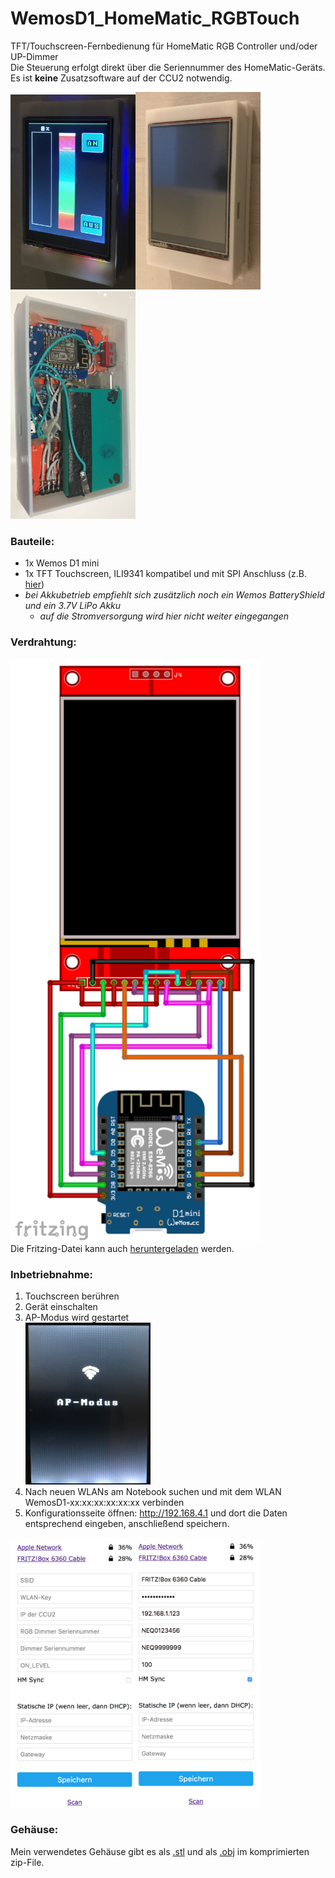 # WemosD1_HomeMatic_RGBTouch
TFT/Touchscreen-Fernbedienung für HomeMatic RGB Controller und/oder UP-Dimmer<br>
Die Steuerung erfolgt direkt über die Seriennummer des HomeMatic-Geräts.<br>
Es ist **keine** Zusatzsoftware auf der CCU2 notwendig.

<img src="https://github.com/jp112sdl/WemosD1_HomeMatic_RGBTouch/blob/master/Images/sample2.jpg" width=200><img src="https://github.com/jp112sdl/WemosD1_HomeMatic_RGBTouch/blob/master/Images/sample1.jpg" width=200><img src="https://github.com/jp112sdl/WemosD1_HomeMatic_RGBTouch/blob/master/Images/sample3.jpg" width=200>

### Bauteile:
- 1x Wemos D1 mini
- 1x TFT Touchscreen, ILI9341 kompatibel und mit SPI Anschluss (z.B. [hier](https://www.ebay.de/itm/172726994916))
- _bei Akkubetrieb empfiehlt sich zusätzlich noch ein Wemos BatteryShield und ein 3.7V LiPo Akku_
  - _auf die Stromversorgung wird hier nicht weiter eingegangen_
  
### Verdrahtung:
<img src="https://github.com/jp112sdl/WemosD1_HomeMatic_RGBTouch/blob/master/Images/wiring.png" width=400><br>
Die Fritzing-Datei kann auch [heruntergeladen](https://github.com/jp112sdl/WemosD1_HomeMatic_RGBTouch/blob/master/Images/Schaltplan.fzz) werden.

### Inbetriebnahme:
1. Touchscreen berühren
2. Gerät einschalten
3. AP-Modus wird gestartet<br>
<img src="https://github.com/jp112sdl/WemosD1_HomeMatic_RGBTouch/blob/master/Images/ap_modus.jpg" width=200><br>
4. Nach neuen WLANs am Notebook suchen und mit dem WLAN WemosD1-xx:xx:xx:xx:xx:xx verbinden
5. Konfigurationsseite öffnen: http://192.168.4.1 und dort die Daten entsprechend eingeben, anschließend speichern.

<img src="https://github.com/jp112sdl/WemosD1_HomeMatic_RGBTouch/blob/master/Images/wifi_config.png" width=400><br>

### Gehäuse:
Mein verwendetes Gehäuse gibt es als [.stl](https://github.com/jp112sdl/WemosD1_HomeMatic_RGBTouch/blob/master/Images/HomeMatic%20RGB%20Dimmer.stl) und als [.obj](https://github.com/jp112sdl/WemosD1_HomeMatic_RGBTouch/blob/master/Images/HomeMaticRGBDimmerOBJ.zip) im komprimierten zip-File.
